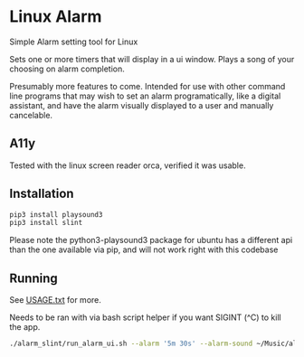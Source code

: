 # Linux Alarm

Simple Alarm setting tool for Linux

Sets one or more timers that will display in a ui window. Plays a song of your choosing on alarm completion.

Presumably more features to come. Intended for use with other command line
programs that may wish to set an alarm programatically, like a digital
assistant, and have the alarm visually displayed to a user and manually
cancelable.

## A11y

Tested with the linux screen reader orca, verified it was usable.

## Installation

```bash
pip3 install playsound3
pip3 install slint
```

Please note the python3-playsound3 package for ubuntu has
a different api than the one available via pip, and will
not work right with this codebase

## Running

See [USAGE.txt](./USAGE.txt) for more.

Needs to be ran with via bash script helper if you want SIGINT (^C) to kill the app.

```bash
./alarm_slint/run_alarm_ui.sh --alarm '5m 30s' --alarm-sound ~/Music/alarm.mp3
```
